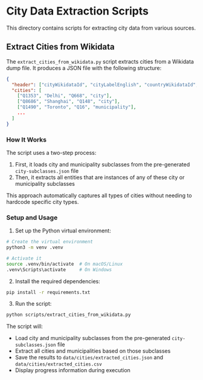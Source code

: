 # City Data Extraction Scripts

This directory contains scripts for extracting city data from various sources.

## Extract Cities from Wikidata

The `extract_cities_from_wikidata.py` script extracts cities from a Wikidata dump file. It produces a JSON file with the following structure:

```json
{
  "header": ["cityWikidataId", "cityLabelEnglish", "countryWikidataId", "ancestorType"],
  "cities": [
    ["Q1353", "Delhi", "Q668", "city"],
    ["Q8686", "Shanghai", "Q148", "city"],
    ["Q1490", "Toronto", "Q16", "municipality"],
    ...
  ]
}
```

### How It Works

The script uses a two-step process:

1. First, it loads city and municipality subclasses from the pre-generated `city-subclasses.json` file
2. Then, it extracts all entities that are instances of any of these city or municipality subclasses

This approach automatically captures all types of cities without needing to hardcode specific city types.

### Setup and Usage

1. Set up the Python virtual environment:

```bash
# Create the virtual environment
python3 -m venv .venv

# Activate it
source .venv/bin/activate  # On macOS/Linux
.venv\Scripts\activate     # On Windows
```

2. Install the required dependencies:

```bash
pip install -r requirements.txt
```

3. Run the script:

```bash
python scripts/extract_cities_from_wikidata.py
```

The script will:
- Load city and municipality subclasses from the pre-generated `city-subclasses.json` file
- Extract all cities and municipalities based on those subclasses
- Save the results to `data/cities/extracted_cities.json` and `data/cities/extracted_cities.csv`
- Display progress information during execution
